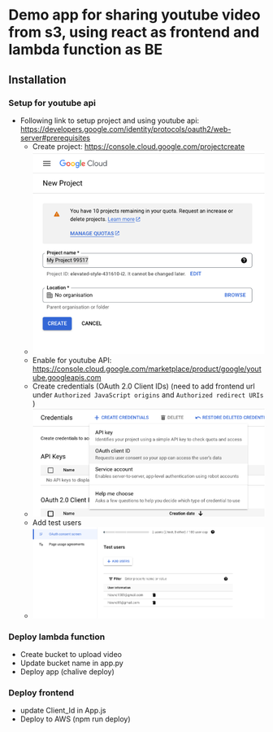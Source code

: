 # Demo app for sharing youtube video from s3, using react as frontend and lambda function as BE

## Installation 

### Setup for youtube api
- Following link to setup project and using youtube api: https://developers.google.com/identity/protocols/oauth2/web-server#prerequisites
    + Create project: https://console.cloud.google.com/projectcreate
    + ![alt create project](assets/create-project.png)
    + Enable for youtube API: https://console.cloud.google.com/marketplace/product/google/youtube.googleapis.com
    + Create credentials (OAuth 2.0 Client IDs)  (need to add frontend url under `Authorized JavaScript origins` and `Authorized redirect URIs` )
    + ![alt create credential](assets/create-credentials.png)
    + Add test users
    + ![alt add test users](assets/add-test-users.png)

### Deploy lambda function
- Create bucket to upload video
- Update bucket name in app.py
- Deploy app (chalive deploy)

### Deploy frontend
- update Client_Id in App.js
- Deploy to AWS (npm run deploy)